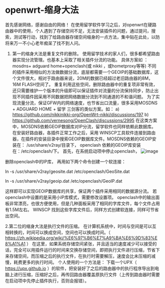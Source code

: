 # openwrt-缩身大法
首先感谢网络，感谢自由的网络！
在使用留学软件学习之后，对openwrt在硬路由器中的使用，个人遇到了存储空间不足，无法安装插件的问题，通过提问，搜索，测试等行动，找到了给路由器存储空间缩身的一点方法，集中贴在此处，以防将来万一不小心老年痴呆了找不到人问。
1. 第一的缩身大法是重复文件的删除。
使用留学技术的家人们，很多都希望路由器实现分流管理。也基本上采取了相关插件分流的功能。 具体方案如 ： mosdns+ adguard home+openclash(或 nikki ，或hometproxy等等)
不同的插件采用相似的方法做数据分流，底层都需要一个GEOIP的基础数据库，这个文件很大，相对于路由器来说，20M的数据已经超过老旧路由器的8M，16M FLASH空间了。 重复利用这些空间，删除路由器中的重复项非常有效，还只需要维护一个版本的升级即可以保证插件对流量的分流保持同步，防止出现不同插件因采用不同数据把网络数据分流到不同通道的不和谐问题。
为了实现流量分流，保证GFW内的网络速度，也节省出口流量，很多采用MOSDNS + ADGUARD HOME + 留学 三剑客的类似方案。如：
 a) https://github.com/nikkinikki-org/OpenWrt-nikki/discussions/197
 b) https://github.com/vernesong/OpenClash/discussions/2995
在这类方案中，MOSDNS依赖GEOIP数据库对IP分流，留学软件也同样依赖此数据库。 在安装好路由器，各插件正常工作之后，采用 WINSCP工具软件连接到路由器，在插件的安装目录中搜索GEOIP数据库文件。MOSDNS依赖的GEOIP安装在：  /usr/share/v2ray/目录下，  openclash 依赖的GEOIP库安装在：/etc/openclash/下。 
 首先，在系统启动项中停止openclash，
![image](https://github.com/user-attachments/assets/16cc878c-627c-4c2b-a5c6-cd1381610a85)

删除openclash中的IP库， 再用如下两个命令创建一个软连接：

ln -s /usr/share/v2ray/geosite.dat    /etc/openclash/GeoSite.dat

ln -s /usr/share/v2ray/geoip.dat      /etc/openclash/GeoIP.dat

这样即可以实现GEOIP数据库的共享，保证两个插件采用相同的数据源分流。 若openclash中设置的是采用小IP库模式，需要修改设置项。
openclash中的输出面板非常漂亮，也很方便使用，但是几种面板采用了相同的字库文件，每个文件占用有1.5M左右。  WINSCP 找到这些字库文件后，同样方式创建软连接，同样可节省出空间。

2.第二位的缩身大法是执行文件的压缩。 
在计算机系统中，时间与空间是可以互相转换的，时间可以换成空间，空间也可以换成时间。（ https://zh.wikipedia.org/wiki/%E6%97%B6%E7%A9%BA%E6%9D%83%E8%A1%A1 ） 在这里，如果系统存储空间紧张，并且适当的速度减少可以接受的话，完全可以用插件运行的时间来交换存储空间，即把执行文件进行压缩，节省下来存储空间，而压缩之后的执行文件，在执行时需要解压，速度会比未压缩的减慢，耗费更多的执行时间。
个人使用的一个方法是： 下载一个UPX（ https://upx.github.io ）的软件，把安装好了之后的路由器中的执行程序导出到电脑上进行压缩，压缩好之后，再传回路由器覆盖原执行文件（上传到路由器时需要在启动项中先停止插件执行，否则会报错）。
